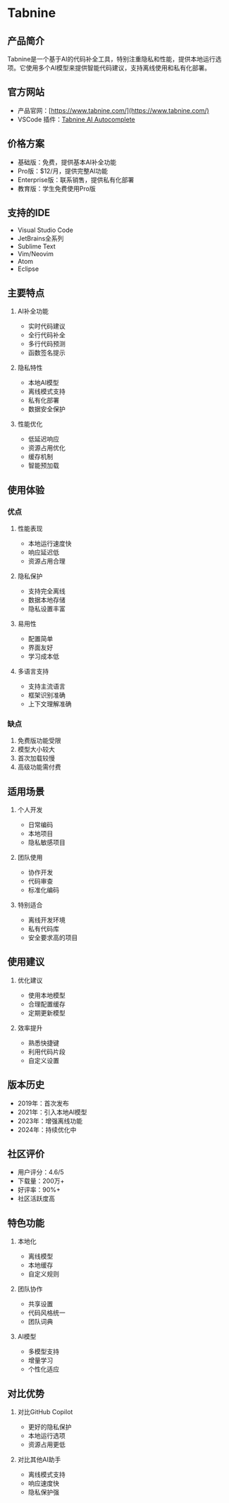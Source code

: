 # Tabnine

## 产品简介
Tabnine是一个基于AI的代码补全工具，特别注重隐私和性能，提供本地运行选项。它使用多个AI模型来提供智能代码建议，支持离线使用和私有化部署。

## 官方网站
- 产品官网：[https://www.tabnine.com/](https://www.tabnine.com/)
- VSCode 插件：[Tabnine AI Autocomplete](https://marketplace.visualstudio.com/items?itemName=TabNine.tabnine-vscode)

## 价格方案
- 基础版：免费，提供基本AI补全功能
- Pro版：$12/月，提供完整AI功能
- Enterprise版：联系销售，提供私有化部署
- 教育版：学生免费使用Pro版

## 支持的IDE
- Visual Studio Code
- JetBrains全系列
- Sublime Text
- Vim/Neovim
- Atom
- Eclipse

## 主要特点
1. AI补全功能
   - 实时代码建议
   - 全行代码补全
   - 多行代码预测
   - 函数签名提示

2. 隐私特性
   - 本地AI模型
   - 离线模式支持
   - 私有化部署
   - 数据安全保护

3. 性能优化
   - 低延迟响应
   - 资源占用优化
   - 缓存机制
   - 智能预加载

## 使用体验

### 优点
1. 性能表现
   - 本地运行速度快
   - 响应延迟低
   - 资源占用合理

2. 隐私保护
   - 支持完全离线
   - 数据本地存储
   - 隐私设置丰富

3. 易用性
   - 配置简单
   - 界面友好
   - 学习成本低

4. 多语言支持
   - 支持主流语言
   - 框架识别准确
   - 上下文理解准确

### 缺点
1. 免费版功能受限
2. 模型大小较大
3. 首次加载较慢
4. 高级功能需付费

## 适用场景
1. 个人开发
   - 日常编码
   - 本地项目
   - 隐私敏感项目

2. 团队使用
   - 协作开发
   - 代码审查
   - 标准化编码

3. 特别适合
   - 离线开发环境
   - 私有代码库
   - 安全要求高的项目

## 使用建议
1. 优化建议
   - 使用本地模型
   - 合理配置缓存
   - 定期更新模型

2. 效率提升
   - 熟悉快捷键
   - 利用代码片段
   - 自定义设置

## 版本历史
- 2019年：首次发布
- 2021年：引入本地AI模型
- 2023年：增强离线功能
- 2024年：持续优化中

## 社区评价
- 用户评分：4.6/5
- 下载量：200万+
- 好评率：90%+
- 社区活跃度高

## 特色功能
1. 本地化
   - 离线模型
   - 本地缓存
   - 自定义规则

2. 团队协作
   - 共享设置
   - 代码风格统一
   - 团队词典

3. AI模型
   - 多模型支持
   - 增量学习
   - 个性化适应

## 对比优势
1. 对比GitHub Copilot
   - 更好的隐私保护
   - 本地运行选项
   - 资源占用更低

2. 对比其他AI助手
   - 离线模式支持
   - 响应速度快
   - 隐私保护强